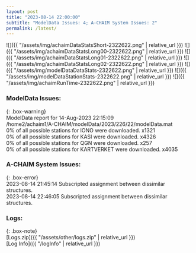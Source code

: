 ```yaml
---
layout: post
title: "2023-08-14 22:00:00"
subtitle: "ModelData Issues: 4; A-CHAIM System Issues: 2"
permalink: /latest/
---
```


![]({{ "/assets/img/achaimDataStatsShort-2322622.png" | relative_url }})
![]({{ "/assets/img/achaimDataStatsLong00-2322622.png" | relative_url }})
![]({{ "/assets/img/achaimDataStatsLong01-2322622.png" | relative_url }})
![]({{ "/assets/img/achaimDataStatsLong02-2322622.png" | relative_url }})
![]({{ "/assets/img/modelDataDataStats-2322622.png" | relative_url }})
![]({{ "/assets/img/modelDataStationStats-2322622.png" | relative_url }})
![]({{ "/assets/img/achaimRunTime-2322622.png" | relative_url }})


### ModelData Issues:  
  
{: .box-warning}  
 ModelData report for 14-Aug-2023 22:15:09   
 /home2/achaim1/A-CHAIM/modelData/2023/226/22/modelData.mat   
 0% of all possible stations for IONO were downloaded. x1321   
 0% of all possible stations for KASI were downloaded. x4326   
 0% of all possible stations for QGN were downloaded. x257   
 0% of all possible stations for KARTVERKET were downloaded. x4035   
  
### A-CHAIM System Issues:  
  
{: .box-error}  
2023-08-14 21:45:14 Subscripted assignment between dissimilar structures.  
2023-08-14 22:46:05 Subscripted assignment between dissimilar structures.  

### Logs:  
  
{: .box-note}  
[Logs.zip]({{ "/assets/other/logs.zip" | relative_url }})  
[Log Info]({{ "/logInfo" | relative_url }})  
